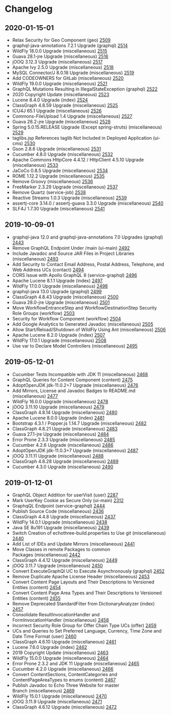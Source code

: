 # Changelog

## 2020-01-15-01

* Relax Security for Geo Component (geo) [2509](https://www.echothree.com/bugzilla/show_bug.cgi?id=2509)
* graphql-java-annotations 7.2.1 Upgrade (graphql) [2514](https://www.echothree.com/bugzilla/show_bug.cgi?id=2514)
* WildFly 18.0.0 Upgrade (miscellaneous) [2515](https://www.echothree.com/bugzilla/show_bug.cgi?id=2515)
* Guava 28.1-jre Upgrade (miscellaneous) [2516](https://www.echothree.com/bugzilla/show_bug.cgi?id=2516)
* jOOQ 3.12.3 Upgrade (miscellaneous) [2517](https://www.echothree.com/bugzilla/show_bug.cgi?id=2517)
* Apache Ivy 2.5.0 Upgrade (miscellaneous) [2518](https://www.echothree.com/bugzilla/show_bug.cgi?id=2518)
* MySQL Connector/J 8.0.18 Upgrade (miscellaneous) [2519](https://www.echothree.com/bugzilla/show_bug.cgi?id=2519)
* Add CODEOWNERS for GitLab (miscellaneous) [2520](https://www.echothree.com/bugzilla/show_bug.cgi?id=2520)
* WildFly 19.0.0 Upgrade (miscellaneous) [2521](https://www.echothree.com/bugzilla/show_bug.cgi?id=2521)
* GraphQL Mutations Resulting in IllegalStateException (graphql) [2522](https://www.echothree.com/bugzilla/show_bug.cgi?id=2522)
* 2020 Copyright Update (miscellaneous) [2523](https://www.echothree.com/bugzilla/show_bug.cgi?id=2523)
* Lucene 8.4.0 Upgrade (index) [2524](https://www.echothree.com/bugzilla/show_bug.cgi?id=2524)
* ClassGraph 4.8.59 Upgrade (miscellaneous) [2525](https://www.echothree.com/bugzilla/show_bug.cgi?id=2525)
* ICU4J 65.1 Upgrade (miscellaneous) [2526](https://www.echothree.com/bugzilla/show_bug.cgi?id=2526)
* Commons-FileUpload 1.4 Upgrade (miscellaneous) [2527](https://www.echothree.com/bugzilla/show_bug.cgi?id=2527)
* Guava 28.2-jre Upgrade (miscellaneous) [2528](https://www.echothree.com/bugzilla/show_bug.cgi?id=2528)
* Spring 5.0.15.RELEASE Upgrade (Except spring-struts) (miscellaneous) [2529](https://www.echothree.com/bugzilla/show_bug.cgi?id=2529)
* taglibs.jsp References taglib Not Included in Deployed Application (ui-cms) [2530](https://www.echothree.com/bugzilla/show_bug.cgi?id=2530)
* Gson 2.8.6 Upgrade (miscellaneous) [2531](https://www.echothree.com/bugzilla/show_bug.cgi?id=2531)
* Cucumber 4.8.0 Upgrade (miscellaneous) [2532](https://www.echothree.com/bugzilla/show_bug.cgi?id=2532)
* Apache Commons HttpCore 4.4.12 / HttpClient 4.5.10 Upgrade (miscellaneous) [2533](https://www.echothree.com/bugzilla/show_bug.cgi?id=2533)
* JaCoCo 0.8.5 Upgrade (miscellaneous) [2534](https://www.echothree.com/bugzilla/show_bug.cgi?id=2534)
* ROME 1.12.2 Upgrade (miscellaneous) [2535](https://www.echothree.com/bugzilla/show_bug.cgi?id=2535)
* Remove Groovy (miscellaneous) [2536](https://www.echothree.com/bugzilla/show_bug.cgi?id=2536)
* FreeMarker 2.3.29 Upgrade (miscellaneous) [2537](https://www.echothree.com/bugzilla/show_bug.cgi?id=2537)
* Remove Quartz (service-job) [2538](https://www.echothree.com/bugzilla/show_bug.cgi?id=2538)
* Reactive Streams 1.0.3 Upgrade (miscellaneous) [2539](https://www.echothree.com/bugzilla/show_bug.cgi?id=2539)
* assertj-core 3.14.0 / assertj-guava 3.3.0 Upgrade (miscellaneous) [2540](https://www.echothree.com/bugzilla/show_bug.cgi?id=2540)
* SLF4J 1.7.30 Upgrade (miscellaneous) [2541](https://www.echothree.com/bugzilla/show_bug.cgi?id=2541)

## 2019-10-09-01

* graphql-java 12.0 and graphql-java-annotations 7.0 Upgrades (graphql) [2443](https://www.echothree.com/bugzilla/show_bug.cgi?id=2443)
* Remove GraphQL Endpoint Under /main (ui-main) [2492](https://www.echothree.com/bugzilla/show_bug.cgi?id=2492)
* Include Javadoc and Source JAR Files in Project Libraries (miscellaneous) [2493](https://www.echothree.com/bugzilla/show_bug.cgi?id=2493)
* Add Security to Contact Email Address, Postal Address, Telephone, and Web Address UCs (contact) [2494](https://www.echothree.com/bugzilla/show_bug.cgi?id=2494)
* CORS Issue with Apollo GraphQL 8 (service-graphql) [2496](https://www.echothree.com/bugzilla/show_bug.cgi?id=2496)
* Apache Lucene 8.1.1 Upgrade (index) [2497](https://www.echothree.com/bugzilla/show_bug.cgi?id=2497)
* WildFly 17.0.0 Upgrade (miscellaneous) [2498](https://www.echothree.com/bugzilla/show_bug.cgi?id=2498)
* graphql-java 13.0 Upgrade (graphql) [2499](https://www.echothree.com/bugzilla/show_bug.cgi?id=2499)
* ClassGraph 4.8.43 Upgrade (miscellaneous) [2500](https://www.echothree.com/bugzilla/show_bug.cgi?id=2500)
* Guava 28.0-jre Upgrade (miscellaneous) [2501](https://www.echothree.com/bugzilla/show_bug.cgi?id=2501)
* Move WorkflowEntranceStep and WorkflowDestinationStep Security Role Groups (workflow) [2503](https://www.echothree.com/bugzilla/show_bug.cgi?id=2503)
* Security for Workflow Component (workflow) [2504](https://www.echothree.com/bugzilla/show_bug.cgi?id=2504)
* Add Google Analytics to Generated Javadoc (miscellaneous) [2505](https://www.echothree.com/bugzilla/show_bug.cgi?id=2505)
* Allow Start/Reload/Shutdown of WildFly Using Ant (miscellaneous) [2506](https://www.echothree.com/bugzilla/show_bug.cgi?id=2506)
* Apache Lucene 8.2.0 Upgrade (index) [2507](https://www.echothree.com/bugzilla/show_bug.cgi?id=2507)
* WildFly 17.0.1 Upgrade (miscellaneous) [2508](https://www.echothree.com/bugzilla/show_bug.cgi?id=2508)
* Use var to Declare Model Controllers (miscellaneous) [2495](https://www.echothree.com/bugzilla/show_bug.cgi?id=2495)

## 2019-05-12-01

* Cucumber Tests Incompatible with JDK 11 (miscellaneous) [2468](https://www.echothree.com/bugzilla/show_bug.cgi?id=2468)
* GraphQL Queries for Content Component (content) [2475](https://www.echothree.com/bugzilla/show_bug.cgi?id=2475)
* AdoptOpenJDK jdk-11.0.2+7 Upgrade (miscellaneous) [2476](https://www.echothree.com/bugzilla/show_bug.cgi?id=2476)
* Add Mirrors, License and Javadoc Badges to README.md (miscellaneous) [2477](https://www.echothree.com/bugzilla/show_bug.cgi?id=2477)
* WildFly 16.0.0 Upgrade (miscellaneous) [2478](https://www.echothree.com/bugzilla/show_bug.cgi?id=2478)
* jOOQ 3.11.10 Upgrade (miscellaneous) [2479](https://www.echothree.com/bugzilla/show_bug.cgi?id=2479)
* ClassGraph 4.8.14 Upgrade (miscellaneous) [2480](https://www.echothree.com/bugzilla/show_bug.cgi?id=2480)
* Apache Lucene 8.0.0 Upgrade (index) [2481](https://www.echothree.com/bugzilla/show_bug.cgi?id=2481)
* Bootstrap 4.3.1 / Popper.js 1.14.7 Upgrade (miscellaneous) [2482](https://www.echothree.com/bugzilla/show_bug.cgi?id=2482)
* ClassGraph 4.8.21 Upgrade (miscellaneous) [2483](https://www.echothree.com/bugzilla/show_bug.cgi?id=2483)
* Guava 27.1-jre Upgrade (miscellaneous) [2484](https://www.echothree.com/bugzilla/show_bug.cgi?id=2484)
* Error Prone 2.3.3 Upgrade (miscellaneous) [2485](https://www.echothree.com/bugzilla/show_bug.cgi?id=2485)
* Cucumber 4.2.6 Upgrade (miscellaneous) [2486](https://www.echothree.com/bugzilla/show_bug.cgi?id=2486)
* AdoptOpenJDK jdk-11.0.3+7 Upgrade (miscellaneous) [2487](https://www.echothree.com/bugzilla/show_bug.cgi?id=2487)
* jOOQ 3.11.11 Upgrade (miscellaneous) [2488](https://www.echothree.com/bugzilla/show_bug.cgi?id=2488)
* ClassGraph 4.8.28 Upgrade (miscellaneous) [2489](https://www.echothree.com/bugzilla/show_bug.cgi?id=2489)
* Cucumber 4.3.0 Upgrade (miscellaneous) [2490](https://www.echothree.com/bugzilla/show_bug.cgi?id=2490)

## 2019-01-12-01

* GraphQL Object Addition for userVisit (user) [2287](https://www.echothree.com/bugzilla/show_bug.cgi?id=2287)
* Mark UserKey Cookie as Secure Only (ui-main) [2312](https://www.echothree.com/bugzilla/show_bug.cgi?id=2312)
* GraphqQL Endpoint (service-graphql) [2444](https://www.echothree.com/bugzilla/show_bug.cgi?id=2444)
* Publish Source Code (miscellaneous) [2436](https://www.echothree.com/bugzilla/show_bug.cgi?id=2436)
* ClassGraph 4.4.8 Upgrade (miscellaneous) [2437](https://www.echothree.com/bugzilla/show_bug.cgi?id=2437)
* WildFly 14.0.1 Upgrade (miscellaneous) [2438](https://www.echothree.com/bugzilla/show_bug.cgi?id=2438)
* Java SE 8u191 Upgrade (miscellaneous) [2439](https://www.echothree.com/bugzilla/show_bug.cgi?id=2439)
* Switch Creation of echothree-build.properties to Use git (miscellaneous) [2440](https://www.echothree.com/bugzilla/show_bug.cgi?id=2440)
* Add List of IDEs and Update Mirrors (miscellaneous) [2441](https://www.echothree.com/bugzilla/show_bug.cgi?id=2441)
* Move Classes in remote Packages to common Packages (miscellaneous) [2442](https://www.echothree.com/bugzilla/show_bug.cgi?id=2442)
* ClassGraph 4.4.12 Upgrade (miscellaneous) [2449](https://www.echothree.com/bugzilla/show_bug.cgi?id=2449)
* jOOQ 3.11.7 Upgrade (miscellaneous) [2450](https://www.echothree.com/bugzilla/show_bug.cgi?id=2450)
* Convert ExecuteGraphQl UC to Execute Asynchronously (graphql) [2452](https://www.echothree.com/bugzilla/show_bug.cgi?id=2452)
* Remove Duplicate Apache License Header (miscellaneous) [2453](https://www.echothree.com/bugzilla/show_bug.cgi?id=2453)
* Convert Content Page Layouts and Their Descriptions to Versioned Entities (content) [2454](https://www.echothree.com/bugzilla/show_bug.cgi?id=2454)
* Convert Content Page Area Types and Their Descriptions to Versioned Entities (content) [2455](https://www.echothree.com/bugzilla/show_bug.cgi?id=2455)
* Remove Deprecated StandardFilter from DictionaryAnalyzer (index) [2457](https://www.echothree.com/bugzilla/show_bug.cgi?id=2457)
* Consolidate ResultInvocationHandler and FormInvocationHandler (miscellaneous) [2458](https://www.echothree.com/bugzilla/show_bug.cgi?id=2458)
* Incorrect Security Role Group for Offer Chain Type UCs (offer) [2459](https://www.echothree.com/bugzilla/show_bug.cgi?id=2459)
* UCs and Queries to Set Preferred Language, Currency, Time Zone and Date Time Format (user) [2460](https://www.echothree.com/bugzilla/show_bug.cgi?id=2460)
* ClassGraph 4.6.10 Upgrade (miscellaneous) [2461](https://www.echothree.com/bugzilla/show_bug.cgi?id=2461)
* Lucene 7.6.0 Upgrade (index) [2462](https://www.echothree.com/bugzilla/show_bug.cgi?id=2462)
* 2019 Copyright Update (miscellaneous) [2463](https://www.echothree.com/bugzilla/show_bug.cgi?id=2463)
* WildFly 15.0.0 Upgrade (miscellaneous) [2464](https://www.echothree.com/bugzilla/show_bug.cgi?id=2464)
* Error Prone 2.3.2 and JDK 11 Upgrade (miscellaneous) [2465](https://www.echothree.com/bugzilla/show_bug.cgi?id=2465)
* Cucumber 4.2.0 Upgrade (miscellaneous) [2466](https://www.echothree.com/bugzilla/show_bug.cgi?id=2466)
* Convert ContentSections, ContentCategories and ContentPageAreaTypes to enums (content) [2467](https://www.echothree.com/bugzilla/show_bug.cgi?id=2467)
* Publish Javadoc to Echo Three Website for master Branch (miscellaneous) [2469](https://www.echothree.com/bugzilla/show_bug.cgi?id=2469)
* WildFly 15.0.1 Upgrade (miscellaneous) [2470](https://www.echothree.com/bugzilla/show_bug.cgi?id=2470)
* jOOQ 3.11.9 Upgrade (miscellaneous) [2471](https://www.echothree.com/bugzilla/show_bug.cgi?id=2471)
* ClassGraph 4.6.12 Upgrade (miscellaneous) [2472](https://www.echothree.com/bugzilla/show_bug.cgi?id=2472)
